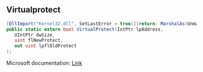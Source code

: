 ## Virtualprotect

```csharp
[DllImport("Kernel32.dll", SetLastError = true)][return: MarshalAs(UnmanagedType.Bool)]
public static extern bool VirtualProtect(IntPtr lpAddress,
   UIntPtr dwSize,
   uint flNewProtect,
   out uint lpflOldProtect
);
```

Microsoft documentation: [Link](https://docs.microsoft.com/en-us/windows/win32/api/memoryapi/nf-memoryapi-virtualprotect)
